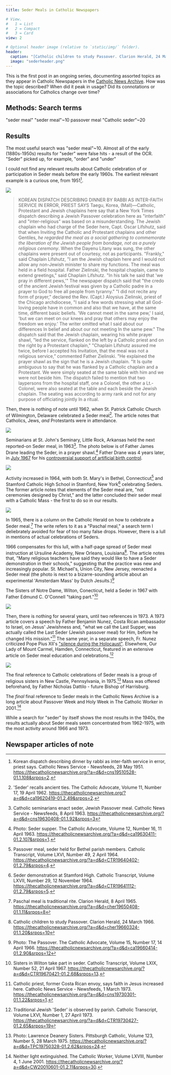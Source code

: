 ```yaml
---
title: Seder Meals in Catholic Newspapers

# View.
#   1 = List
#   2 = Compact
#   3 = Card
view: 2

# Optional header image (relative to `static/img/` folder).
header:  
  caption: "[Catholic children to study Passover. Clarion Herald, 24 March 1966.](https://thecatholicnewsarchive.org/?a=d&d=cher19660324-01.1.20&srpos=10)"
  image: "sederheader.png"
---
```


This is the first post in an ongoing series, documenting assorted topics as they appear in Catholic Newspapers in the [Catholic News Archive](https://thecatholicnewsarchive.org/). How was the topic described? When did it peak in usage? Did its connotations or associations for Catholics change over time?  

## Methods: Search terms 

"seder meal"
"seder meal"~10
passover meal
"Catholic seder"~20

## Results

The most useful search was "seder meal"~10. Almost all of the early (1880s-1950s) results for "seder" were false hits - a result of the OCR. "Seder" picked up, for example, "order" and "under" 

I could not find any relevant results about Catholic celebration of or participation in Seder meals before the early 1960s. The earliest relevant example is a curious one, from 1951[^1].

![](/uploads/seder/CNS19510528.png)

> KOREAN DISPATCH DESCRIBING DINNER BY RABBI AS INTER-FAITH SERVICE IN ERROR, PRIEST SAYS
> Taegu, Korea, (Mall)—Catholic, Protestant and Jewish chaplains here say that a New York Times dispatch describing a Jewish Passover celebration here as "interfaith" and "inter-religious" was based on a misunderstanding. The Jewish chaplain who had charge of the Seder here, Capt. Oscar Lifshutz, said that when Inviting the Catholic and Protestant chaplains and other Gentiles, *he regarded the meal as a social gathering to commemorate the liberation of the Jewish people from bondage, not as a purely religious ceremony*. When the Dayenu Litany was sung, the other chaplains were present out of courtesy, not as participants. "Frankly," said Chaplain Lifshutz, "I am the Jewish chaplain here and I would not allow any non-Jewish minister to share my functions. The meal was held in a field hospital. Father Zielinski, the hospital chaplain, came to extend greetings," said Chaplain Lifshutz. "In his talk he said that 'we pray in different pews,'" The newspaper dispatch said that "the credo of the ancient Jewish festival was given by a Catholic padre in a prayer to God to free all people from tyranny." "I did not recite any form of prayer," declared the Rev. (Capt.) Aloysius Zielinski, priest of the Chicago archdiocese, "I said a few words stressing what all God-loving people have in common and also that we have, at the same time, different basic beliefs. 'We cannot meet in the same pew,' I said, 'but we can meet on our knees and pray that others may enjoy the freedom we enjoy.' The writer omitted what I said about our differences In belief and about our not meeting In the same pew." The dispatch said that the Jewish chaplain, wearing his white prayer shawl, "led the service, flanked on the left by a Catholic priest and on the right by a Protestant chaplain," "Chaplain Lifshutz assured me twice, before I accepted his Invitation, that the meal was not a religious service,” commented Father Zielinski. "He explained the prayer shawl as the sign that he is a Jewish chaplain. "It Is quite ambiguous to say that he was flanked by a Catholic chaplain and a Protestant. We were simply seated at the same table with him and we were not beside him. The dispatch failed to mention that two laypersons from the hospital staff, one a Colonel, the other a Lt.-Colonel, were also seated at the table and each beside the Jewish chaplain. The seating was according to army rank and not for any purpose of officiating jointly In a ritual.

Then, there is nothing of note until 1962, when St. Patrick Catholic Church of Wilmington, Delaware celebrated a Seder meal[^2]. The article notes that Catholics, Jews, _and_ Protestants were in attendance.

![](/uploads/seder/TCA19620411.jpg)

Seminarians at St. John's Seminary, Little Rock, Arkansas held the next reported-on Seder meal, in 1963[^3]. The photo below is of Father James Drane leading the Seder, in a prayer shawl.[^4] Father Drane was 4 years later, in [July 1967](https://www.arkansas-catholic.org/news/article/2697) for his [controversial support of artificial birth control](https://sites.allegheny.edu/news/2009/01/19/annual-lehman-lecture-to-explore-medicine-a-profession-in-danger/).

![](/uploads/seder/TCA19630411.png)

Activity increased in 1964, with both St. Mary's in Bethel, Connecticut[^5] and Stamford Catholic High School in Stamford, New York[^6] celebrating Seders. The former article notes that elements of the Seder meal are, "not ceremonies designed by Christ," and the latter concluded their seder meal with a Catholic Mass - the first to do so in our results. 

![](/uploads/seder/CTR19640407.png)

In 1965, there is a column on the Catholic Herald on how to celebrate a Seder meal.[^7] The write refers to it as a "Paschal meal," a search term I deliebrately avoided for fear of too many false drops. However, there is a lull in mentions of actual celebrations of Seders. 

1966 compensates for this lull, with a half-page spread of Seder meal instruction at Ursuline Academy, New Orleans, Louisiana[^8]. The article notes that, "Many religious teachers have said they would like to have a Seder demonstration in their schools," suggesting that the practice was new and increasingly popular. St. Michael's, Union City, New Jersey, reenacted a Seder meal (the photo is next to a bizarre-sounding article about an experimental 'Amsterdam Mass' by Dutch Jesuits.)[^9]

The Sisters of Notre Dame, Wilton, Conecticut, held a Seder in 1967 with Father Edmund C. O'Connell "taking part."[^10]

![](/uploads/seder/CHER19660324.png)

Then, there is nothing for several years, until two references in 1973. A 1973 article covers a speech by Father Benjamin Nunez, Costa Rican ambassador to Israel, on Jesus' Jewishness and, "what we call the Last Supper, was actually called the Last Seder (Jewish passover meal) for Him, before he changed His mission."[^11] The same year, in a separate speech, Fr. Nunez criticized Pope Pius XII's ["silence during the Holocaust"](https://www.jta.org/1973/12/27/archive/a-catholic-priest-the-rev-benjamin-nunez-criticized). Elsewhere, Our Lady of Mount Carmel, Hamden, Connecticut, featured in an extensive article on Seder meal education and celebrations.[^12]

![](/uploads/seder/TCT19730427.jpg)

The final reference to Catholic celebrations of Seder meals is a group of religious sisters in New Castle, Pennsylvania, in 1975.[^13] Mass was offered beforehand, by Father Nicholas Dattilo - future Bishop of Harrisburg. 

The _final_ final reference to Seder meals in the Catholic News Archive is a long article about Passover Week and Holy Week in The Catholic Worker in 2001.[^14]

While a search for "seder" by itself shows the most results in the 1940s, the results actually about Seder meals seem concentrated from 1962-1975, with the most activity around 1966 and 1973.

## Newspaper articles of note

[^1]: Korean dispatch describing dinner by rabbi as inter-faith service in error, priest says. Catholic News Service - Newsfeeds, 28 May 1951. https://thecatholicnewsarchive.org/?a=d&d=cns19510528-01.1.108&srpos=2.
[^2]: 'Seder' recalls ancient ties. The Catholic Advocate, Volume 11, Number 17, 19 April 1962. https://thecatholicnewsarchive.org/?a=d&d=ca19620419-01.2.49&srpos=2.
[^3]: Catholic seminarians enact seder, Jewish Passover meal. Catholic News Service - Newsfeeds, 8 April 1963. https://thecatholicnewsarchive.org/?a=d&d=cns19630408-01.1.92&srpos=3
[^4]: Photo: Seder supper. The Catholic Advocate, Volume 12, Number 16, 11 April 1963. https://thecatholicnewsarchive.org/?a=d&d=ca19630411-01.2.107&srpos=1.
[^5]: Passover meal, seder held for Bethel parish members. Catholic Transcript, Volume LXVI, Number 49, 2 April 1964. https://thecatholicnewsarchive.org/?a=d&d=CTR19640402-01.2.79&srpos=4.
[^6]: Seder demonstration at Stamford High. Catholic Transcript, Volume LXVII, Number 29, 12 November 1964. https://thecatholicnewsarchive.org/?a=d&d=CTR19641112-01.2.79&srpos=5.
[^7]: Paschal meal is traditional rite. Clarion Herald, 8 April 1965. https://thecatholicnewsarchive.org/?a=d&d=cher19650408-01.1.11&srpos=8
[^8]: Catholic children to study Passover. Clarion Herald, 24 March 1966. https://thecatholicnewsarchive.org/?a=d&d=cher19660324-01.1.20&srpos=10
[^9]: Photo: The Passover. The Catholic Advocate, Volume 15, Number 17, 14 April 1966. https://thecatholicnewsarchive.org/?a=d&d=ca19660414-01.2.90&srpos=12
[^10]: Sisters in Wilton take part in seder. Catholic Transcript, Volume LXIX, Number 52, 21 April 1967. https://thecatholicnewsarchive.org/?a=d&d=CTR19670421-01.2.68&srpos=13.
[^11]: Catholic priest, former Costa Rican envoy, says faith in Jesus increased here. Catholic News Service - Newsfeeds, 1 March 1973. https://thecatholicnewsarchive.org/?a=d&d=cns19730301-01.1.22&srpos=1. 
[^12]: Traditional Jewish 'Seder' is observed by parish. Catholic Transcript, Volume LXVI, Number 1, 27 April 1973. https://thecatholicnewsarchive.org/?a=d&d=CTR19730427-01.2.65&srpos=19
[^13]: Photo: Lawrence Deanery Sisters. Pittsburgh Catholic, Volume 123, Number 5, 28 March 1975. https://thecatholicnewsarchive.org/?a=d&d=TPC19750328-01.2.62&srpos=24.
[^14]: Neither light extinguished. The Catholic Worker, Volume LXVIII, Number 4, 1 June 2001. https://thecatholicnewsarchive.org/?a=d&d=CW20010601-01.2.11&srpos=30.
